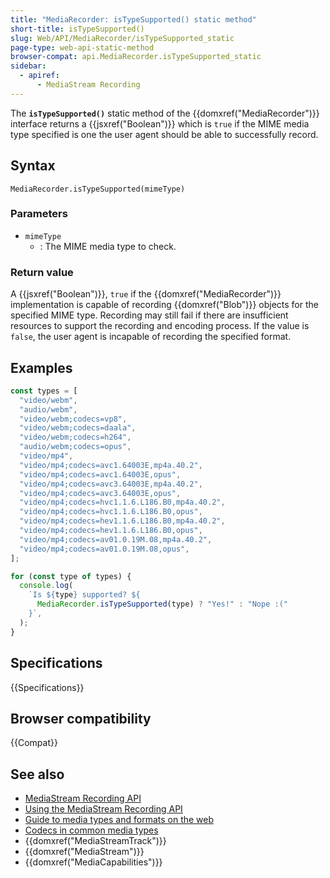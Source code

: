 ```yaml
---
title: "MediaRecorder: isTypeSupported() static method"
short-title: isTypeSupported()
slug: Web/API/MediaRecorder/isTypeSupported_static
page-type: web-api-static-method
browser-compat: api.MediaRecorder.isTypeSupported_static
sidebar:
  - apiref:
      - MediaStream Recording
---
```


The **`isTypeSupported()`** static method of the {{domxref("MediaRecorder")}} interface returns a {{jsxref("Boolean")}} which is `true` if the MIME media type specified is one the user agent should be able to successfully record.

## Syntax

```js-nolint
MediaRecorder.isTypeSupported(mimeType)
```

### Parameters

- `mimeType`
  - : The MIME media type to check.

### Return value

A {{jsxref("Boolean")}}, `true` if the {{domxref("MediaRecorder")}} implementation is capable of recording {{domxref("Blob")}} objects for the specified MIME type.
Recording may still fail if there are insufficient resources to support the recording and encoding process.
If the value is `false`, the user agent is incapable of recording the specified format.

## Examples

```js
const types = [
  "video/webm",
  "audio/webm",
  "video/webm;codecs=vp8",
  "video/webm;codecs=daala",
  "video/webm;codecs=h264",
  "audio/webm;codecs=opus",
  "video/mp4",
  "video/mp4;codecs=avc1.64003E,mp4a.40.2",
  "video/mp4;codecs=avc1.64003E,opus",
  "video/mp4;codecs=avc3.64003E,mp4a.40.2",
  "video/mp4;codecs=avc3.64003E,opus",
  "video/mp4;codecs=hvc1.1.6.L186.B0,mp4a.40.2",
  "video/mp4;codecs=hvc1.1.6.L186.B0,opus",
  "video/mp4;codecs=hev1.1.6.L186.B0,mp4a.40.2",
  "video/mp4;codecs=hev1.1.6.L186.B0,opus",
  "video/mp4;codecs=av01.0.19M.08,mp4a.40.2",
  "video/mp4;codecs=av01.0.19M.08,opus",
];

for (const type of types) {
  console.log(
    `Is ${type} supported? ${
      MediaRecorder.isTypeSupported(type) ? "Yes!" : "Nope :("
    }`,
  );
}
```

## Specifications

{{Specifications}}

## Browser compatibility

{{Compat}}

## See also

- [MediaStream Recording API](/en-US/docs/Web/API/MediaStream_Recording_API)
- [Using the MediaStream Recording API](/en-US/docs/Web/API/MediaStream_Recording_API/Using_the_MediaStream_Recording_API)
- [Guide to media types and formats on the web](/en-US/docs/Web/Media/Guides/Formats)
- [Codecs in common media types](/en-US/docs/Web/Media/Guides/Formats/codecs_parameter)
- {{domxref("MediaStreamTrack")}}
- {{domxref("MediaStream")}}
- {{domxref("MediaCapabilities")}}
